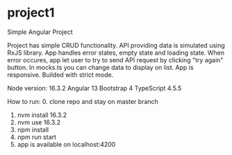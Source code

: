 # project1
Simple Angular Project

Project has simple CRUD functionality.
API providing data is simulated using RxJS library.
App handles error states, empty state and loading state. When error occures, app let user to try to send API request by clicking "try again" button.
In mocks.ts you can change data to display on list.
App is responsive.
Builded with strict mode.

Node version: 16.3.2
Angular 13
Bootstrap 4
TypeScript 4.5.5

How to run:
0. clone repo and stay on master branch
1. nvm install 16.3.2
2. nvm use 16.3.2
3. npm install
4. npm run start
5. app is available on localhost:4200

